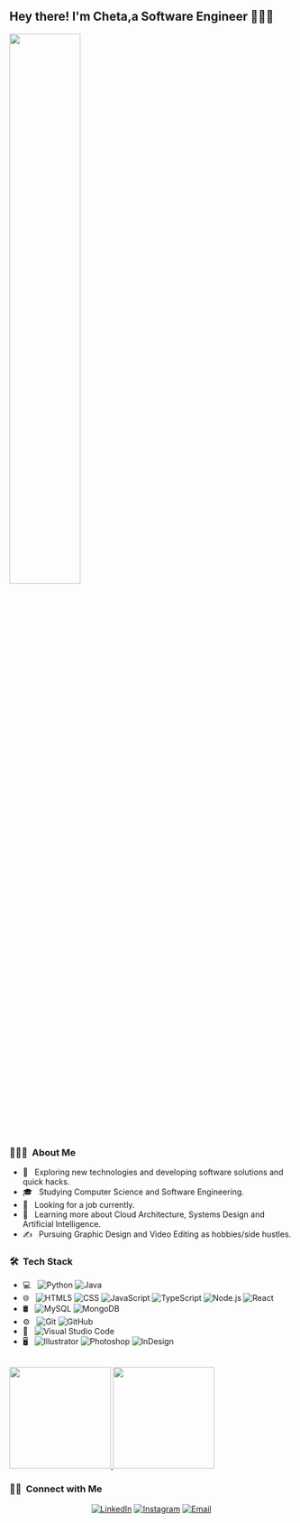 

<h2> Hey there! I'm Cheta,a Software Engineer 🧢🧙‍♂️</h2>
<img width="50%" src="https://media1.giphy.com/media/LmNwrBhejkK9EFP504/giphy.gif?cid=ecf05e476yw23dtrmj7w7z1zmmhrb2zlpu2nzpl0qxqg3ng8&rid=giphy.gif&ct=g"/>
<h3> 👨🏻‍💻 &nbsp;About Me </h3>

- 🤔 &nbsp; Exploring new technologies and developing software solutions and quick hacks.
- 🎓 &nbsp; Studying Computer Science and Software Engineering.
- 💼 &nbsp; Looking for a job currently.
- 🌱 &nbsp; Learning more about Cloud Architecture, Systems Design and Artificial Intelligence.
- ✍️ &nbsp; Pursuing Graphic Design and Video Editing as hobbies/side hustles.

<h3> 🛠 &nbsp;Tech Stack</h3>

- 💻 &nbsp;
  ![Python](https://img.shields.io/badge/-Python-333333?style=flat&logo=python)
  ![Java](https://img.shields.io/badge/-Java-333333?style=flat&logo=Java&logoColor=007396)
- 🌐 &nbsp;
  ![HTML5](https://img.shields.io/badge/-HTML5-333333?style=flat&logo=HTML5)
  ![CSS](https://img.shields.io/badge/-CSS-333333?style=flat&logo=CSS3&logoColor=1572B6)
  ![JavaScript](https://img.shields.io/badge/-JavaScript-333333?style=flat&logo=javascript)
  ![TypeScript](https://img.shields.io/badge/-TypeScript-333333?style=flat&logo=typescript)
  ![Node.js](https://img.shields.io/badge/-Node.js-333333?style=flat&logo=node.js)
  ![React](https://img.shields.io/badge/-React-333333?style=flat&logo=react)
- 🛢 &nbsp;
  ![MySQL](https://img.shields.io/badge/-MySQL-333333?style=flat&logo=mysql)
  ![MongoDB](https://img.shields.io/badge/-MongoDB-333333?style=flat&logo=mongodb)
- ⚙️ &nbsp;
  ![Git](https://img.shields.io/badge/-Git-333333?style=flat&logo=git)
  ![GitHub](https://img.shields.io/badge/-GitHub-333333?style=flat&logo=github)
- 🔧 &nbsp;
  ![Visual Studio Code](https://img.shields.io/badge/-Visual%20Studio%20Code-333333?style=flat&logo=visual-studio-code&logoColor=007ACC)
- 🖥 &nbsp;
  ![Illustrator](https://img.shields.io/badge/-Illustrator-333333?style=flat&logo=adobe-illustrator)
  ![Photoshop](https://img.shields.io/badge/-Photoshop-333333?style=flat&logo=adobe-photoshop)
  ![InDesign](https://img.shields.io/badge/-InDesign-333333?style=flat&logo=adobe-indesign)

<br/>

<a href="https://github.com/ogb-daniel">
  <img height="180em" src="https://github-readme-stats.vercel.app/api?username=ogb-daniel&theme=buefy&show_icons=true" />
  <img height="180em" src="https://github-readme-stats.vercel.app/api/top-langs/?username=ogb-daniel&theme=buefy&layout=compact" />
</a>

<br/>

<h3> 🤝🏻 &nbsp;Connect with Me </h3>

<p align="center">
<a href="https://www.linkedin.com/in/chetachukwu-ogbuike-97a2a7138/"><img alt="LinkedIn" src="https://img.shields.io/badge/LinkedIn-ogb_daniel-blue?style=flat-square&logo=linkedin"></a>
<a href="https://www.instagram.com/ogb_daniel"><img alt="Instagram" src="https://img.shields.io/badge/Instagram-ogb_daniel-blue?style=flat-square&logo=instagram"></a>
<a href="mailto:ogbuikedaniel@gmail.com"><img alt="Email" src="https://img.shields.io/badge/Email-ogbuikedaniel@gmail.com-blue?style=flat-square&logo=gmail"></a>
</p>

